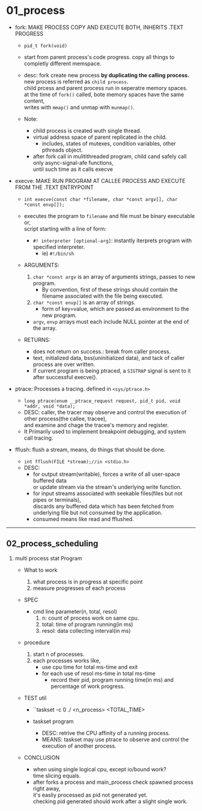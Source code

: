 # 01_process

- fork: MAKE PROCESS COPY AND EXECUTE BOTH, INHERITS .TEXT PROGRESS
    - ``pid_t fork(void)``
    - start from parent process's code progress. copy all things to completly different memspace.
    - desc: fork create new process __by duplicating the calling process.__  
    new process is referred as ``child process``.  
    child prcess and parent process run in seperatre memory spaces.  
    at the time of ``fork()`` called, bote memory spaces have the same content,  
    writes with ``mmap()`` and unmap with ``munmap()``.

    - Note:
        - child process is created wuth single thread.
        - virtual address space of parent replicated in the child.
            - includes, states of mutexes, condition variables, other pthreads object.
        - after fork call in mulitithreaded program, child cand safely call only async-signal-afe functions,  
until such time as it calls execve

- execve: MAKE RUN PROGRAM AT CALLEE PROCESS AND EXECUTE FROM THE .TEXT ENTRYPOINT
    - ``int execve(const char *filename, char *const argv[], char *const envp[]);``
    - executes the program to ``filename`` and file must be binary executable or,  
script starting with a line of form:
        - ``#! interpreter [optional-arg]``: instantly iterprets program with specified interpreter.
            - ie) ``#!/bin/sh``
    - ARGUMENTS:
        1. ``char *const argv`` is an array of arguments strings, passes to new program.
            - By convention, first of these strings should contain the filename associated with the file being executed.
        2. ``char *const envp[]`` is an array of strings.
            - form of key=value, which are passed as environment to the new program.
        - ``argv``, ``envp`` arrays must each include NULL pointer at the end of the array.

    - RETURNS:
        - does not return on success.: break from caller process.
        - text, initialized data, bss(uninitialized data), and tack of caller process are over written.
        - if current program is being ptraced, a ``SIGTRAP`` signal is sent to it after successful execve().


- ptrace: Processes a tracing. defined in ``<sys/ptrace.h>``
    - ``long ptrace(enum __ptrace_request request, pid_t pid, void *addr, void *data);``
    - DESC: caller, the tracer may observe and control the execution of other process(the callee, tracee),  
and examine and chage the tracee's memory and register.
    - It Primarily used to implement breakpoint debugging, and system call tracing.


- fflush: flush a stream, means, do things that should be done.
    - ``int fflush(FILE *stream);//in <stdio.h>``
    - DESC:
        - for output stream(writable), forces a write of all user-space buffered data  
or update stream via the stream's underlying write function.
        - for input streams associated with seekable files(files but not pipes or terminals),  
discards any buffered data which has been fetched from underlying file but not consumed by the application.
        - consumed means like read and fflushed.
 
___

## 02_process_scheduling

1. multi process stat Program

    - What to work
        1. what process is in progress at specific point
        2. measure progresses of each process

    - SPEC
        - cmd line parameter(n, total, resol)
            1. n: count of process work on same cpu.
            2. total: time of program running(in ms)
            3. resol: data collecting interval(in ms)
    - procedure
        1. start n of processes.
        2. each processes works like,
            - use cpu time for total ms-time and exit
            - for each use of resol ms-time in total ms-time
                - record their pid, program running time(in ms) and percentage of work progress.

    - TEST util
        - ``taskset -c 0 ./<FILENAME> <n_process> <TOTAL_TIME> <INTERVAL>

        - taskset program
            - DESC: retrive the CPU affinity of a running process.
            - MEANS: taskset may use ptrace to observe and control the execution of another process.
             
    - CONCLUSION
        - when using single logical cpu, except io/bound work?  
time slicing equals.
        - after forks a process and main_process check spawned process right away,  
it's easliy processed as pid not generated yet.  
checking pid generated should work after a slight single work.
    
